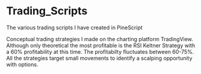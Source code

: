 # Trading_Scripts
The various trading scripts I have created in PineScript

Conceptual trading strategies I made on the charting platform TradingView.
Although only theoretical the most profitable is the RSI Keltner Strategy with a 60% profitability at this time. 
The profitabilty fluctuates between 60-75%. 
All the strategies target small movements to identify a scalping opportunity with options. 
